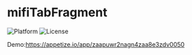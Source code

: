 # mifiTabFragment

![Platform](https://img.shields.io/badge/platform-Android-green.svg)
![License](https://img.shields.io/badge/License-MIT%20License-orange.svg)

Demo:https://appetize.io/app/zaapuwr2nagn4zaa8e3zdv0050
